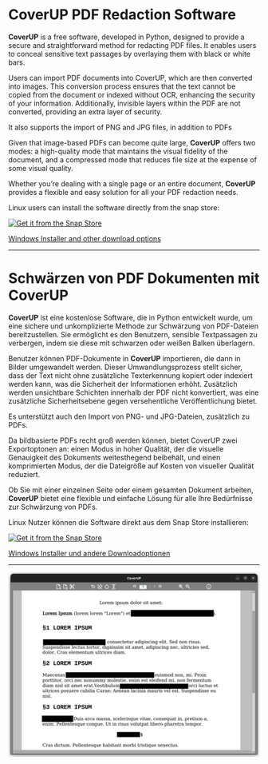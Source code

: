 # CoverUP PDF Redaction Software
**CoverUP** is a free software, developed in Python, designed to provide a secure and straightforward method for redacting PDF files. It enables users to conceal sensitive text passages by overlaying them with black or white bars.

Users can import PDF documents into CoverUP, which are then converted into images. This conversion process ensures that the text cannot be copied from the document or indexed without OCR, enhancing the security of your information. Additionally, invisible layers within the PDF are not converted, providing an extra layer of security.

It also supports the import of PNG and JPG files, in addition to PDFs

Given that image-based PDFs can become quite large, **CoverUP** offers two modes: a high-quality mode that maintains the visual fidelity of the document, and a compressed mode that reduces file size at the expense of some visual quality.

Whether you’re dealing with a single page or an entire document, **CoverUP** provides a flexible and easy solution for all your PDF redaction needs.

Linux users can install the software directly from the snap store:

[![Get it from the Snap Store](https://snapcraft.io/static/images/badges/en/snap-store-black.svg)](https://snapcraft.io/coverup)

[Windows Installer and other download options](https://github.com/digidigital/CoverUP/releases/latest)

----
# Schwärzen von PDF Dokumenten mit CoverUP 
**CoverUP** ist eine kostenlose Software, die in Python entwickelt wurde, um eine sichere und unkomplizierte Methode zur Schwärzung von PDF-Dateien bereitzustellen. Sie ermöglicht es den Benutzern, sensible Textpassagen zu verbergen, indem sie diese mit schwarzen oder weißen Balken überlagern.

Benutzer können PDF-Dokumente in **CoverUP** importieren, die dann in Bilder umgewandelt werden. Dieser Umwandlungsprozess stellt sicher, dass der Text nicht ohne zusätzliche Texterkennung kopiert oder indexiert werden kann, was die Sicherheit der Informationen erhöht. Zusätzlich werden unsichtbare Schichten innerhalb der PDF nicht konvertiert, was eine zusätzliche Sicherheitsebene gegen versehentliche Veröffentlichung bietet.

Es unterstützt auch den Import von PNG- und JPG-Dateien, zusätzlich zu PDFs.

Da bildbasierte PDFs recht groß werden können, bietet CoverUP zwei Exportoptonen an: einen Modus in hoher Qualität, der die visuelle Genauigkeit des Dokuments weitesthegend beibehält, und einen komprimierten Modus, der die Dateigröße auf Kosten von visueller Qualität reduziert.

Ob Sie mit einer einzelnen Seite oder einem gesamten Dokument arbeiten, **CoverUP** bietet eine flexible und einfache Lösung für alle Ihre Bedürfnisse zur Schwärzung von PDFs.

Linux Nutzer können die Software direkt aus dem Snap Store installieren:

[![Get it from the Snap Store](https://snapcraft.io/static/images/badges/en/snap-store-black.svg)](https://snapcraft.io/coverup)

[Windows Installer und andere Downloadoptionen](https://github.com/digidigital/CoverUP/releases/latest)

---
![A screenshot of PDF redaction Software | Ein Screenshot der Softwäre zum Schwärzen von PDF-Dokumenten](https://raw.githubusercontent.com/digidigital/CoverUP/main/Screenshots/CoverUP_screenshot.png)

